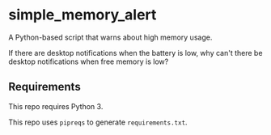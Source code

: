 # simple_memory_alert
A Python-based script that warns about high memory usage.

If there are desktop notifications when the battery is low, why can't there be desktop notifications when free memory is low?

## Requirements
This repo requires Python 3.

This repo uses `pipreqs` to generate `requirements.txt`.
